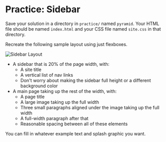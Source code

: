 # Practice: Sidebar

Save your solution in a directory in `practice/` named `pyramid`.
Your HTML file should be named `index.html` and your CSS file named `site.css` in that directory.

Recreate the following sample layout using just flexboxes.

![Sidebar Layout](https://designshack.net/wp-content/uploads/layoutideas-6-1.jpg)

* A sidebar that is 20% of the page width, with:
    * A site title
    * A vertical list of nav links
    * Don't worry about making the sidebar full height or a different background color
* A main page taking up the rest of the width, with:
    * A page title
    * A large image taking up the full width
    * Three small paragraphs aligned under the image taking up the full width
    * A full-width paragraph after that
    * Reasonable spacing between all of these elements

You can fill in whatever example text and splash graphic you want.
